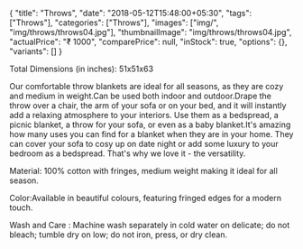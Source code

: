 {
    "title": "Throws",
    "date": "2018-05-12T15:48:00+05:30",
    "tags": ["Throws"],
    "categories": ["Throws"],
    "images": ["img/", "img/throws/throws04.jpg"],
    "thumbnailImage": "img/throws/throws04.jpg",
    "actualPrice": "₹ 1000",
    "comparePrice": null,
    "inStock": true,
    "options": {},
    "variants": []
}

Total Dimensions (in inches): 51x51x63

Our comfortable throw blankets are ideal for all seasons, as they are cozy and medium in weight.Can be used both indoor and outdoor.Drape the throw over a chair, the arm of your sofa or on your bed, and it will instantly add a relaxing atmosphere to your interiors.
Use them as a bedspread, a picnic blanket, a throw for your sofa, or even as a baby blanket.It's amazing how many uses you can find for a blanket when they are in your home. They can cover your sofa to cosy up on date night or add some luxury to your bedroom as a bedspread. That's why we love it - the versatility.

Material: 100% cotton with fringes, medium weight making it ideal for all season.

Color:Available in beautiful colours, featuring fringed edges for a modern touch.

Wash and Care : Machine wash separately in cold water on delicate; do not bleach; tumble dry on low; do not iron, press, or dry clean.